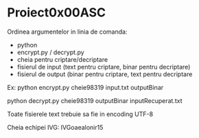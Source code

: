 # Proiect0x00ASC

Ordinea argumentelor in linia de comanda:
- python
- encrypt.py / decrypt.py
- cheia pentru criptare/decriptare
- fisierul de input (text pentru criptare, binar pentru decriptare)
- fisierul de output (binar pentru criptare, text pentru decriptare

Ex:
python encrypt.py cheie98319 input.txt outputBinar

python decrypt.py cheie98319 outputBinar inputRecuperat.txt


Toate fisierele text trebuie sa fie in encoding UTF-8

Cheia echipei IVG: IVGoaealonir15

